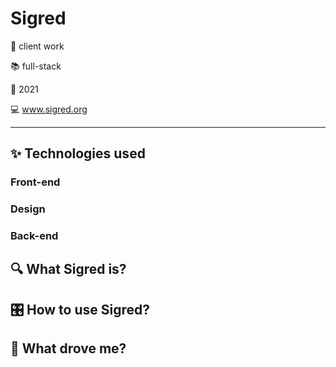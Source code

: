 # Sigred

🤝 client work

📚 full-stack

📅 2021

💻 www.sigred.org

____

## ✨ Technologies used

### Front-end

### Design

### Back-end

##  🔍 What Sigred is? 


## 🎛️ How to use Sigred? 


## 🚀 What drove me? 
